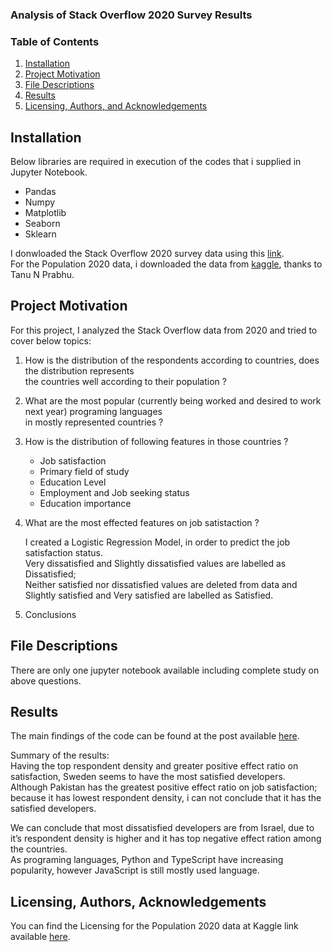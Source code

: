 
### Analysis of Stack Overflow 2020 Survey Results



### Table of Contents

1. [Installation](#installation)
2. [Project Motivation](#motivation)
3. [File Descriptions](#files)
4. [Results](#results)
5. [Licensing, Authors, and Acknowledgements](#licensing)

## Installation <a name="installation"></a>

Below libraries are required in execution of the codes that i supplied in Jupyter Notebook.<br>
   * Pandas
   * Numpy
   * Matplotlib
   * Seaborn
   * Sklearn

I donwloaded the Stack Overflow 2020 survey data using this [link].<br>
For the Population 2020 data, i downloaded the data from [kaggle], thanks to Tanu N Prabhu.<br>

[link]: http://insights.stackoverflow.com/survey/ 
[kaggle]:https://www.kaggle.com/tanuprabhu/population-by-country-2020


## Project Motivation<a name="motivation"></a>

For this project, I analyzed the Stack Overflow data from 2020 and tried to cover below topics:

1. How is the distribution of the respondents according to countries, does the distribution represents<br> 
the countries well according to their population ?<br>

2. What are the most popular (currently being worked and desired to work next year) programing languages<br>
in mostly represented countries ?<br>

3. How is the distribution of following features in those countries ?<br>
   * Job satisfaction
   * Primary field of study
   * Education Level
   * Employment and Job seeking status
   * Education importance<br>
   
4. What are the most effected features on job satistaction ? <br>

   I created a Logistic Regression Model, in order to predict the job satisfaction status. <br>
   Very dissatisfied and Slightly dissatisfied values are labelled as Dissatisfied; <br>
   Neither satisfied nor dissatisfied values are deleted from data and Slightly satisfied and Very satisfied are labelled as Satisfied. <br>
   
 5. Conclusions <br> 

## File Descriptions <a name="files"></a>

There are only one jupyter notebook available including complete study on above questions. 

## Results<a name="results"></a>

The main findings of the code can be found at the post available [here](https://ozkanoztork.medium.com/you-are-a-satisfied-developer-arent-you-95170cc45ad4).<br>

Summary of the results:<br>
Having the top respondent density and greater positive effect ratio on satisfaction, Sweden seems to have the most satisfied developers.<br>
Although Pakistan has the greatest positive effect ratio on job satisfaction; because it has lowest respondent density, i can not conclude that it has the satisfied developers.<br>

We can conclude that most dissatisfied developers are from Israel, due to it’s respondent density is higher and it has top negative effect ration among the countries.<br>
As programing languages, Python and TypeScript have increasing popularity, however JavaScript is still mostly used language.<br>

## Licensing, Authors, Acknowledgements<a name="licensing"></a>

You can find the Licensing for the Population 2020 data at Kaggle link available [here](https://www.kaggle.com/tanuprabhu/population-by-country-2020).<br>
